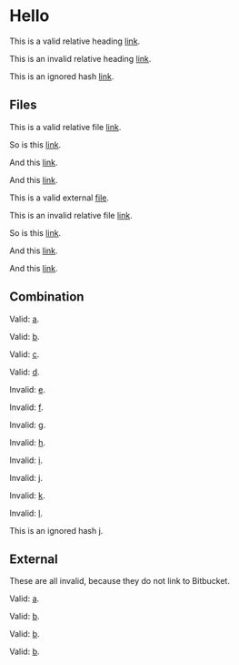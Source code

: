 # Hello

This is a valid relative heading [link](#markdown-header-hello).

This is an invalid relative heading [link](#markdown-header-world).

This is an ignored hash [link](#world).

## Files

This is a valid relative file [link](https://bitbucket.org/wooorm/test/src/main/examples/bitbucket.md).

So is this [link](https://bitbucket.org/wooorm/test/src/foo-bar/examples/bitbucket.md).

And this [link](./examples/bitbucket.md).

And this [link](examples/bitbucket.md).

This is a valid external [file](../index.js).

This is an invalid relative file [link](https://bitbucket.org/wooorm/test/src/main/examples/world.md).

So is this [link](https://bitbucket.org/wooorm/test/src/foo-bar/examples/world.md).

And this [link](./examples/world.md).

And this [link](examples/world.md).

## Combination

Valid: [a](./examples/bitbucket.md#markdown-header-hello).

Valid: [b](examples/bitbucket.md#markdown-header-hello).

Valid: [c](https://bitbucket.org/wooorm/test/src/main/examples/bitbucket.md#markdown-header-hello).

Valid: [d](https://bitbucket.org/wooorm/test/src/foo-bar/examples/bitbucket.md#markdown-header-hello).

Invalid: [e](./examples/bitbucket.md#markdown-header-world).

Invalid: [f](examples/bitbucket.md#markdown-header-world).

Invalid: [g](https://bitbucket.org/wooorm/test/src/main/examples/bitbucket.md#markdown-header-world).

Invalid: [h](https://bitbucket.org/wooorm/test/src/foo-bar/examples/bitbucket.md#markdown-header-world).

Invalid: [i](./examples/world.md#markdown-header-hello).

Invalid: [j](examples/world.md#markdown-header-hello).

Invalid: [k](https://bitbucket.org/wooorm/test/src/main/examples/world.md#markdown-header-hello).

Invalid: [l](https://bitbucket.org/wooorm/test/src/foo-bar/examples/world.md#markdown-header-hello).

This is an ignored hash [j](https://bitbucket.org/wooorm/test/src/foo-bar/examples/bitbucket.md#world).

## External

These are all invalid, because they do not link to Bitbucket.

Valid: [a](irc://foo).

Valid: [b](http://example.com).

Valid: [b](http://example.com/foo/bar/baz).

Valid: [b](http://github.com/wooorm/test/blob/foo-bar/examples/world.md#markdown-header-hello).
